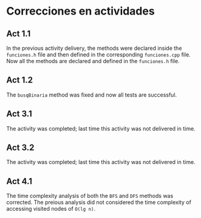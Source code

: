 # Correcciones en actividades

## Act 1.1
In the previous activity delivery, the methods were declared inside the
`funciones.h` file and then defined in the corresponding `funciones.cpp` file.
Now all the methods are declared and defined in the `funciones.h` file.

## Act 1.2
The `busqBinaria` method was fixed and now all tests are successful.

## Act 3.1
The activity was completed; last time this activity was not delivered in time.

## Act 3.2
The activity was completed; last time this activity was not delivered in time.

## Act 4.1
The time complexity analysis of both the `BFS` and `DFS` methods was corrected.
The preious analysis did not considered the time complexity of accessing
visited nodes of `O(lg n)`.

